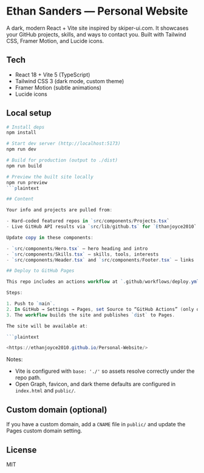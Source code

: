 # Ethan Sanders — Personal Website

A dark, modern React + Vite site inspired by skiper-ui.com. It showcases your GitHub projects, skills, and ways to contact you. Built with Tailwind CSS, Framer Motion, and Lucide icons.

## Tech

- React 18 + Vite 5 (TypeScript)
- Tailwind CSS 3 (dark mode, custom theme)
- Framer Motion (subtle animations)
- Lucide icons

## Local setup

```powershell
# Install deps
npm install

# Start dev server (http://localhost:5173)
npm run dev

# Build for production (output to ./dist)
npm run build

# Preview the built site locally
npm run preview
```plaintext

## Content

Your info and projects are pulled from:

- Hard-coded featured repos in `src/components/Projects.tsx`
- Live GitHub API results via `src/lib/github.ts` for `Ethanjoyce2010`

Update copy in these components:

- `src/components/Hero.tsx` — hero heading and intro
- `src/components/Skills.tsx` — skills, tools, interests
- `src/components/Header.tsx` and `src/components/Footer.tsx` — links

## Deploy to GitHub Pages

This repo includes an actions workflow at `.github/workflows/deploy.yml`.

Steps:

1. Push to `main`.
2. In GitHub → Settings → Pages, set Source to “GitHub Actions” (only once).
3. The workflow builds the site and publishes `dist` to Pages.

The site will be available at:

```plaintext

<https://ethanjoyce2010.github.io/Personal-Website/>

```

Notes:

- Vite is configured with `base: './'` so assets resolve correctly under the repo path.
- Open Graph, favicon, and dark theme defaults are configured in `index.html` and `public/`.

## Custom domain (optional)

If you have a custom domain, add a `CNAME` file in `public/` and update the Pages custom domain setting.

## License

MIT
